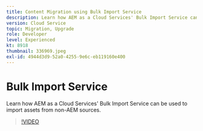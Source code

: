 ```yaml
---
title: Content Migration using Bulk Import Service
description: Learn how AEM as a Cloud Services' Bulk Import Service can be used to import assets from non-AEM sources.
version: Cloud Service
topic: Migration, Upgrade
role: Developer
level: Experienced
kt: 8918
thumbnail: 336969.jpeg
exl-id: 4944d3d9-52a0-4255-9e6c-eb119160e400
---
```

# Bulk Import Service

Learn how AEM as a Cloud Services' Bulk Import Service can be used to import assets from non-AEM sources.

>[!VIDEO](https://video.tv.adobe.com/v/336969/?quality=12&learn=on)

